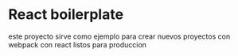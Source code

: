 # React boilerplate

este proyecto sirve como ejemplo para crear nuevos proyectos con webpack con react listos para produccion
